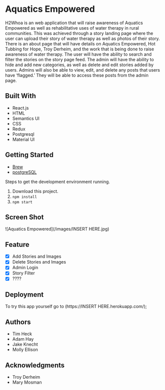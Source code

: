 # Aquatics Empowered

H2Whoa is an web application that will raise awareness of Aquatics Empowered as well as rehabilitative uses of water therapy in rural communities. This was achieved through a story landing page where the user can upload their story of water therapy as well as photos of their story. There is an about page that will have details on Aquatics Empowered, Hot Tubbing for Hope, Troy Derheim, and the work that is being done to raise awareness of water therapy. The user will have the ability to search and filter the stories on the story page feed. The admin will have the ability to hide and add new categories, as well as delete and edit stories added by users. Admins will also be able to view, edit, and delete any posts that users have ‘flagged.’ They will be able to access these posts from the admin page.

## Built With

- React.js
- HTML
- Semantics UI
- CSS
- Redux
- Postgresql
- Material UI

## Getting Started

- [Brew](https://brew.sh)
- [postgreSQL](https://www.postgresql.org)

Steps to get the development environment running.

1. Download this project.
2. `npm install`
3. `npm start`

## Screen Shot

![Aquatics Empowered](/images/INSERT HERE.jpg)


## Feature 
- [x] Add Stories and Images
- [x] Delete Stories and Images
- [x] Admin Login
- [x] Story Filter
- [x] ????

## Deployment
To try this app yourself go to (https://INSERT HERE.herokuapp.com/);

## Authors
* Tim Heck
* Adam Hay
* Jake Knecht
* Molly Ellison 

## Acknowledgments
* Troy Derheim
* Mary Mosman
